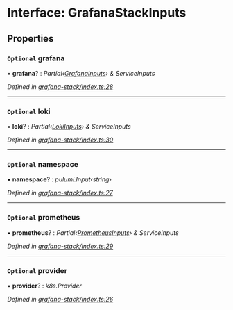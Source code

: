 
# Interface: GrafanaStackInputs

## Properties

### `Optional` grafana

• **grafana**? : *Partial‹[GrafanaInputs](__kloudlib_grafana_.grafanainputs.md)› & ServiceInputs*

*Defined in [grafana-stack/index.ts:28](https://github.com/Place1/kloudlib/blob/27a9d16/packages/grafana-stack/index.ts#L28)*

___

### `Optional` loki

• **loki**? : *Partial‹[LokiInputs](__kloudlib_loki_.lokiinputs.md)› & ServiceInputs*

*Defined in [grafana-stack/index.ts:30](https://github.com/Place1/kloudlib/blob/27a9d16/packages/grafana-stack/index.ts#L30)*

___

### `Optional` namespace

• **namespace**? : *pulumi.Input‹string›*

*Defined in [grafana-stack/index.ts:27](https://github.com/Place1/kloudlib/blob/27a9d16/packages/grafana-stack/index.ts#L27)*

___

### `Optional` prometheus

• **prometheus**? : *Partial‹[PrometheusInputs](__kloudlib_prometheus_.prometheusinputs.md)› & ServiceInputs*

*Defined in [grafana-stack/index.ts:29](https://github.com/Place1/kloudlib/blob/27a9d16/packages/grafana-stack/index.ts#L29)*

___

### `Optional` provider

• **provider**? : *k8s.Provider*

*Defined in [grafana-stack/index.ts:26](https://github.com/Place1/kloudlib/blob/27a9d16/packages/grafana-stack/index.ts#L26)*
